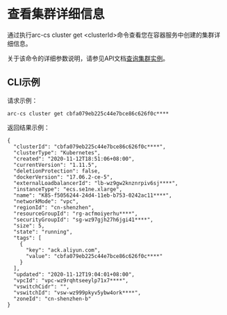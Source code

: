 # 查看集群详细信息

通过执行arc-cs cluster get <clusterId\>命令查看您在容器服务中创建的集群详细信息。

关于该命令的详细参数说明，请参见API文档[查询集群实例](/intl.zh-CN/API参考/集群/查询集群实例.md)。

## CLI示例

请求示例：

```
arc-cs cluster get cbfa079eb225c44e7bce86c626f0c****
```

返回结果示例：

```
{
  "clusterId": "cbfa079eb225c44e7bce86c626f0c****",
  "clusterType": "Kubernetes",
  "created": "2020-11-12T18:51:06+08:00",
  "currentVersion": "1.11.5",
  "deletionProtection": false,
  "dockerVersion": "17.06.2-ce-5",
  "externalLoadbalancerId": "lb-wz9gw2knznrpiv6sj****",
  "instanceType": "ecs.se1ne.xlarge",
  "name": "K8S-f5056244-24d4-11eb-b753-0242ac11****",
  "networkMode": "vpc",
  "regionId": "cn-shenzhen",
  "resourceGroupId": "rg-acfmoiyerhu****",
  "securityGroupId": "sg-wz97gjh27h6jgi41****",
  "size": 5,
  "state": "running",
  "tags": [
    {
      "key": "ack.aliyun.com",
      "value": "cbfa079eb225c44e7bce86c626f0c****"
    }
  ],
  "updated": "2020-11-12T19:04:01+08:00",
  "vpcId": "vpc-wz9rqhtseeylp71x7****",
  "vswitchCidr": "",
  "vswitchId": "vsw-wz999pkyv5ybw4ork****",
  "zoneId": "cn-shenzhen-b"
}
```

